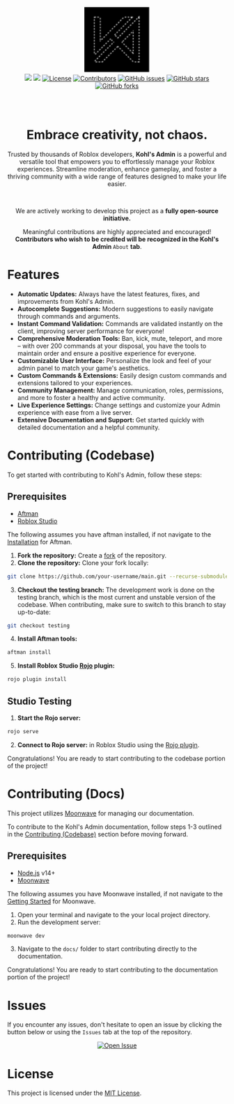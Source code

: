 <div align="center">
	<img src=".moonwave/static/logo-load-dark.svg" alt="Kohl's Admin" height="150" />
	<br/>
	<a href="https://docs.kohl.gg/"><img src="https://img.shields.io/badge/docs-docs.kohl.gg-222" /></a>
	<a href="https://discord.gg/bwCC7gV"><img src="https://img.shields.io/discord/694630328064671775" /></a>
	<a href="https://github.com/kohls-admin/main/blob/main/LICENSE"><img src="https://img.shields.io/github/license/kohls-admin/main" alt="License"></a>
	<a href="https://github.com/kohls-admin/main/graphs/contributors"><img src="https://img.shields.io/github/contributors/kohls-admin/main" alt="Contributors"></a>
	<a href="https://github.com/kohls-admin/main/issues"><img src="https://img.shields.io/github/issues/kohls-admin/main" alt="GitHub issues"></a>
	<a href="https://github.com/kohls-admin/main/stargazers"><img src="https://img.shields.io/github/stars/kohls-admin/main" alt="GitHub stars"></a>
	<a href="https://github.com/kohls-admin/main/network/members"><img src="https://img.shields.io/github/forks/kohls-admin/main" alt="GitHub forks"></a>
</div>

<br/><br/>
<h1 align="center">Embrace creativity, not chaos.</h1>
<!--moonwave-hide-before-this-line-->
<p align="center"> Trusted by thousands of Roblox developers, <b>Kohl's Admin</b> is a powerful and versatile tool that empowers you to effortlessly manage your Roblox experiences. Streamline moderation, enhance gameplay, and foster a thriving community with a wide range of features designed to make your life easier.</p>
<br/>


<p align="center"> We are actively working to develop this project as a <b>fully open-source initiative.</b></p>

<p align="center">
Meaningful contributions are highly appreciated and encouraged! <b>Contributors who wish to be credited will be recognized in the Kohl's Admin </b><code>About</code> <b>tab</b>.
</p>

# Features

* **Automatic Updates:** Always have the latest features, fixes, and improvements from Kohl's Admin.
* **Autocomplete Suggestions:** Modern suggestions to easily navigate through commands and arguments.
* **Instant Command Validation:** Commands are validated instantly on the client, improving server performance for everyone!
* **Comprehensive Moderation Tools:** Ban, kick, mute, teleport, and more – with over 200 commands at your disposal, you have the tools to maintain order and ensure a positive experience for everyone.
* **Customizable User Interface:** Personalize the look and feel of your admin panel to match your game's aesthetics.
* **Custom Commands & Extensions:** Easily design custom commands and extensions tailored to your experiences.
* **Community Management:** Manage communication, roles, permissions, and more to foster a healthy and active community.
* **Live Experience Settings:** Change settings and customize your Admin experience with ease from a live server.
* **Extensive Documentation and Support:** Get started quickly with detailed documentation and a helpful community.

# Contributing (Codebase)

To get started with contributing to Kohl's Admin, follow these steps:

## Prerequisites

* [Aftman](https://github.com/LPGhatguy/aftman)
* [Roblox Studio](https://create.roblox.com/docs/studio/setting-up-roblox-studio)

The following assumes you have aftman installed, if not navigate to the [Installation](https://github.com/LPGhatguy/aftman#installation) for Aftman.

1. **Fork the repository:** Create a [fork](https://github.com/kohls-admin/main/fork) of the repository.
2. **Clone the repository:** Clone your fork locally:

```bash
git clone https://github.com/your-username/main.git --recurse-submodules
```

3. **Checkout the testing branch:** The development work is done on the testing branch, which is the most current and unstable version of the codebase. When contributing, make sure to switch to this branch to stay up-to-date:

```bash
git checkout testing
```

4. **Install Aftman tools:**

```bash
aftman install
```

5. **Install Roblox Studio [Rojo](https://rojo.space/) plugin:**

```bash
rojo plugin install
```

## Studio Testing

1. **Start the Rojo server:**

```bash
rojo serve
```

2. **Connect to Rojo server:** in Roblox Studio using the [Rojo plugin](https://rojo.space/docs/v7/getting-started/installation/#installing-the-plugin).

Congratulations! You are ready to start contributing to the codebase portion of the project!

# Contributing (Docs)

This project utilizes [Moonwave](https://eryn.io/moonwave/) for managing our documentation.

To contribute to the Kohl's Admin documentation, follow steps 1-3 outlined in the [Contributing (Codebase)](#contributing-codebase) section before moving forward.

## Prerequisites

* [Node.js](https://nodejs.org/en/) v14+
* [Moonwave](https://eryn.io/moonwave/)

The following assumes you have Moonwave installed, if not navigate to the [Getting Started](https://eryn.io/moonwave/docs/intro) for Moonwave.

1. Open your terminal and navigate to the your local project directory.
2. Run the development server:

```bash
moonwave dev
```

3. Navigate to the `docs/` folder to start contributing directly to the documentation.

Congratulations! You are ready to start contributing to the documentation portion of the project!

# Issues

If you encounter any issues, don't hesitate to open an issue by clicking the button below or using the `Issues` tab at the top of the repository.

<div align="center">
	<a href="https://github.com/kohls-admin/main/issues/new" target="_blank">
		<img src="https://img.shields.io/badge/Open_Issue-Click_Here-blue?style=for-the-badge" alt="Open Issue" />
	</a>
</div>

# License

This project is licensed under the [MIT License](https://github.com/kohls-admin/main/blob/master/LICENSE.txt).
